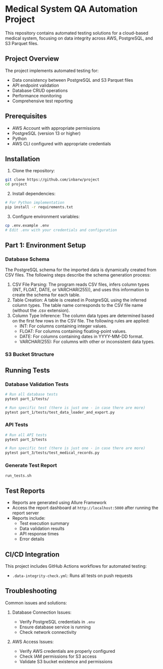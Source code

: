 # Medical System QA Automation Project

This repository contains automated testing solutions for a cloud-based medical system, focusing on data integrity across AWS, PostgreSQL, and S3 Parquet files.

## Project Overview

The project implements automated testing for:
- Data consistency between PostgreSQL and S3 Parquet files
- API endpoint validation
- Database CRUD operations
- Performance monitoring
- Comprehensive test reporting

## Prerequisites

- AWS Account with appropriate permissions
- PostgreSQL (version 13 or higher)
- Python 
- AWS CLI configured with appropriate credentials

## Installation

1. Clone the repository:
```bash
git clone https://github.com/inbarw/project
cd project
```

2. Install dependencies:
```bash
# For Python implementation
pip install -r requirements.txt
```

3. Configure environment variables:
```bash
cp .env.example .env
# Edit .env with your credentials and configuration
```

## Part 1: Environment Setup

### Database Schema

The PostgreSQL schema for the imported data is dynamically created from CSV files. The following steps describe the schema generation process:
1. CSV File Parsing: The program reads CSV files, infers column types (INT, FLOAT, DATE, or VARCHAR(255)), and uses this information to create the schema for each table.
2. Table Creation: A table is created in PostgreSQL using the inferred column types. The table name corresponds to the CSV file name (without the .csv extension).
3. Column Type Inference: The column data types are determined based on the first few rows in the CSV file. The following rules are applied:
   * INT: For columns containing integer values.
   * FLOAT: For columns containing floating-point values.
   * DATE: For columns containing dates in YYYY-MM-DD format.
   * VARCHAR(255): For columns with other or inconsistent data types.

### S3 Bucket Structure

## Running Tests

### Database Validation Tests
```bash
# Run all database tests
pytest part_1/tests/

# Run specific test (there is just one - in case there are more)
pytest part_1/tests/test_data_loader_and_export.py
```

### API Tests
```bash
# Run all API tests
pytest part_3/tests

# Run specific test (there is just one - in case there are more)
pytest part_3/tests/test_medical_records.py
```

### Generate Test Report
```bash
run_tests.sh
```

## Test Reports

- Reports are generated using Allure Framework
- Access the report dashboard at `http://localhost:5000` after running the report server
- Reports include:
  - Test execution summary
  - Data validation results
  - API response times
  - Error details

## CI/CD Integration

This project includes GitHub Actions workflows for automated testing:
- `.data-integrity-check.yml`: Runs all tests on push requests

## Troubleshooting

Common issues and solutions:

1. Database Connection Issues:
   - Verify PostgreSQL credentials in `.env`
   - Ensure database service is running
   - Check network connectivity

2. AWS Access Issues:
   - Verify AWS credentials are properly configured
   - Check IAM permissions for S3 access
   - Validate S3 bucket existence and permissions
